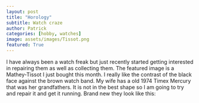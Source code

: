 ```yaml
---
layout: post
title: "Horology"
subtitle: Watch craze
author: Patrick
categories: [hobby, watches]
image: assets/images/Tissot.png
featured: True
---
```


I have always been a watch freak but just recently started getting interested in repairing them as well as collecting them. The featured image is a Mathey-Tissot I just bought this month. I really like the contrast of the black face against the brown watch band. My wife has a old 1974 Timex Mercury that was her grandfathers. It is not in the best shape so I am going to try and repair it and get it running. Brand new they look like this:



